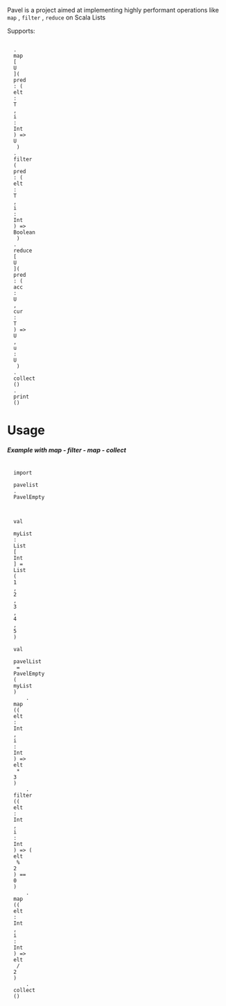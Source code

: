 <p>
  Pavel is a project aimed at implementing highly performant operations like 
  <code>map</code>
  , 
  <code>filter</code>
  , 
  <code>reduce</code>
   on Scala Lists
</p>
<p>
  Supports:
</p>
<pre><code class="nohighlight">
  <span>.</span>
  <span class="identifier">map</span>
  <span>[</span>
  <span class="type-name">U</span>
  <span>]( </span>
  <span class="identifier">pred</span>
  <span>: (</span>
  <span class="identifier">elt</span>
  <span>: </span>
  <span class="type-name">T</span>
  <span>, </span>
  <span class="identifier">i</span>
  <span>: </span>
  <span class="type-name">Int</span>
  <span>) =&gt; </span>
  <span class="type-name">U</span>
  <span> )
  .</span>
  <span class="identifier">filter</span>
  <span>( </span>
  <span class="identifier">pred</span>
  <span>: (</span>
  <span class="identifier">elt</span>
  <span>: </span>
  <span class="type-name">T</span>
  <span>, </span>
  <span class="identifier">i</span>
  <span>: </span>
  <span class="type-name">Int</span>
  <span>) =&gt; </span>
  <span class="type-name">Boolean</span>
  <span> )
  .</span>
  <span class="identifier">reduce</span>
  <span>[</span>
  <span class="type-name">U</span>
  <span>]( </span>
  <span class="identifier">pred</span>
  <span>: (</span>
  <span class="identifier">acc</span>
  <span>: </span>
  <span class="type-name">U</span>
  <span>, </span>
  <span class="identifier">cur</span>
  <span>: </span>
  <span class="type-name">T</span>
  <span>) =&gt; </span>
  <span class="type-name">U</span>
  <span>, </span>
  <span class="identifier">u</span>
  <span>: </span>
  <span class="type-name">U</span>
  <span> )
  .</span>
  <span class="identifier">collect</span>
  <span>()
  .</span>
  <span class="identifier">print</span>
  <span>()</span>
</code></pre>
<h1 id="usage" class="title">Usage</h1>

<h5 id="example-with-map---filter---map---collect" class="section">Example with map - filter - map - collect</h5>
<pre><code class="nohighlight">
  <span class="keyword">import</span>
  <span> </span>
  <span class="identifier">pavelist</span>
  <span>.</span>
  <span class="type-name">PavelEmpty</span>
  <span>
  
  </span>
  <span class="keyword">val</span>
  <span> </span>
  <span class="identifier">myList</span>
  <span>: </span>
  <span class="type-name">List</span>
  <span>[</span>
  <span class="type-name">Int</span>
  <span>] = </span>
  <span class="type-name">List</span>
  <span>(</span>
  <span class="number-literal">1</span>
  <span>, </span>
  <span class="number-literal">2</span>
  <span>, </span>
  <span class="number-literal">3</span>
  <span>, </span>
  <span class="number-literal">4</span>
  <span>, </span>
  <span class="number-literal">5</span>
  <span>)
  </span>
  <span class="keyword">val</span>
  <span> </span>
  <span class="identifier">pavelList</span>
  <span> = </span>
  <span class="type-name">PavelEmpty</span>
  <span>(</span>
  <span class="identifier">myList</span>
  <span>)
      .</span>
  <span class="identifier">map</span>
  <span>((</span>
  <span class="identifier">elt</span>
  <span>: </span>
  <span class="type-name">Int</span>
  <span>, </span>
  <span class="identifier">i</span>
  <span>: </span>
  <span class="type-name">Int</span>
  <span>) =&gt; </span>
  <span class="identifier">elt</span>
  <span> * </span>
  <span class="number-literal">3</span>
  <span>)
      .</span>
  <span class="identifier">filter</span>
  <span>((</span>
  <span class="identifier">elt</span>
  <span>: </span>
  <span class="type-name">Int</span>
  <span>, </span>
  <span class="identifier">i</span>
  <span>: </span>
  <span class="type-name">Int</span>
  <span>) =&gt; (</span>
  <span class="identifier">elt</span>
  <span> % </span>
  <span class="number-literal">2</span>
  <span>) == </span>
  <span class="number-literal">0</span>
  <span>)
      .</span>
  <span class="identifier">map</span>
  <span>((</span>
  <span class="identifier">elt</span>
  <span>: </span>
  <span class="type-name">Int</span>
  <span>, </span>
  <span class="identifier">i</span>
  <span>: </span>
  <span class="type-name">Int</span>
  <span>) =&gt; </span>
  <span class="identifier">elt</span>
  <span> / </span>
  <span class="number-literal">2</span>
  <span>)
      .</span>
  <span class="identifier">collect</span>
  <span>()</span>
</code></pre>